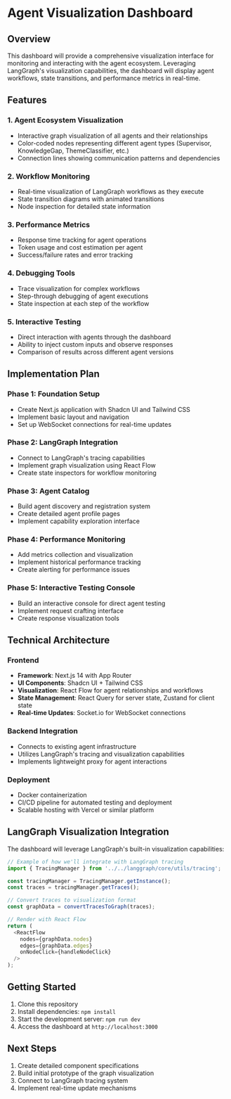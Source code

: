 # Agent Visualization Dashboard

## Overview

This dashboard will provide a comprehensive visualization interface for monitoring and interacting with the agent ecosystem. Leveraging LangGraph's visualization capabilities, the dashboard will display agent workflows, state transitions, and performance metrics in real-time.

## Features

### 1. Agent Ecosystem Visualization
- Interactive graph visualization of all agents and their relationships
- Color-coded nodes representing different agent types (Supervisor, KnowledgeGap, ThemeClassifier, etc.)
- Connection lines showing communication patterns and dependencies

### 2. Workflow Monitoring
- Real-time visualization of LangGraph workflows as they execute
- State transition diagrams with animated transitions
- Node inspection for detailed state information

### 3. Performance Metrics
- Response time tracking for agent operations
- Token usage and cost estimation per agent
- Success/failure rates and error tracking

### 4. Debugging Tools
- Trace visualization for complex workflows
- Step-through debugging of agent executions
- State inspection at each step of the workflow

### 5. Interactive Testing
- Direct interaction with agents through the dashboard
- Ability to inject custom inputs and observe responses
- Comparison of results across different agent versions

## Implementation Plan

### Phase 1: Foundation Setup
- Create Next.js application with Shadcn UI and Tailwind CSS
- Implement basic layout and navigation
- Set up WebSocket connections for real-time updates

### Phase 2: LangGraph Integration
- Connect to LangGraph's tracing capabilities
- Implement graph visualization using React Flow
- Create state inspectors for workflow monitoring

### Phase 3: Agent Catalog
- Build agent discovery and registration system
- Create detailed agent profile pages
- Implement capability exploration interface

### Phase 4: Performance Monitoring
- Add metrics collection and visualization
- Implement historical performance tracking
- Create alerting for performance issues

### Phase 5: Interactive Testing Console
- Build an interactive console for direct agent testing
- Implement request crafting interface
- Create response visualization tools

## Technical Architecture

### Frontend
- **Framework**: Next.js 14 with App Router
- **UI Components**: Shadcn UI + Tailwind CSS
- **Visualization**: React Flow for agent relationships and workflows
- **State Management**: React Query for server state, Zustand for client state
- **Real-time Updates**: Socket.io for WebSocket connections

### Backend Integration
- Connects to existing agent infrastructure
- Utilizes LangGraph's tracing and visualization capabilities
- Implements lightweight proxy for agent interactions

### Deployment
- Docker containerization
- CI/CD pipeline for automated testing and deployment
- Scalable hosting with Vercel or similar platform

## LangGraph Visualization Integration

The dashboard will leverage LangGraph's built-in visualization capabilities:

```typescript
// Example of how we'll integrate with LangGraph tracing
import { TracingManager } from '../../langgraph/core/utils/tracing';

const tracingManager = TracingManager.getInstance();
const traces = tracingManager.getTraces();

// Convert traces to visualization format
const graphData = convertTracesToGraph(traces);

// Render with React Flow
return (
  <ReactFlow
    nodes={graphData.nodes}
    edges={graphData.edges}
    onNodeClick={handleNodeClick}
  />
);
```

## Getting Started

1. Clone this repository
2. Install dependencies: `npm install`
3. Start the development server: `npm run dev`
4. Access the dashboard at `http://localhost:3000`

## Next Steps

1. Create detailed component specifications
2. Build initial prototype of the graph visualization
3. Connect to LangGraph tracing system
4. Implement real-time update mechanisms 